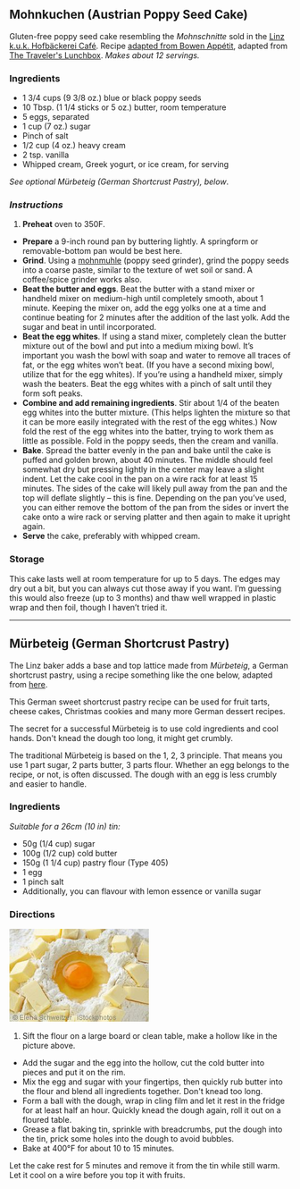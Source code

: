 ## Mohnkuchen (Austrian Poppy Seed Cake)

Gluten-free poppy seed cake resembling the *Mohnschnitte* sold in the [Linz k.u.k. Hofbäckerei Café](https://xn--kuk-hofbckerei-dib.at/). Recipe [adapted from Bowen Appétit](www.bowenappetit.com/2014/03/12/mohnkuchen-austrian-poppy-seed-cake/), adapted from [The Traveler's Lunchbox](https://travelerslunchbox.com/2006/03/28/one-year-later/). *Makes about 12 servings.*

### Ingredients

* 1 3/4 cups (9 3/8 oz.) blue or black poppy seeds
* 10 Tbsp. (1 1/4 sticks or 5 oz.) butter, room temperature
* 5 eggs, separated
* 1 cup (7 oz.) sugar
* Pinch of salt
* 1/2 cup (4 oz.) heavy cream
* 2 tsp. vanilla
* Whipped cream, Greek yogurt, or ice cream, for serving

*See optional Mürbeteig (German Shortcrust Pastry), below*. 

### *Instructions*

1. **Preheat** oven to 350F.
* **Prepare** a 9-inch round pan by buttering lightly. A springform or removable-bottom pan would be best here.
* **Grind**. Using a [mohnmuhle](https://www.amazon.com/Manual-Poppy-Grain-Operated-Grinder/dp/B07GDK66LB/) (poppy seed grinder), grind the poppy seeds into a coarse paste, similar to the texture of wet soil or sand. A coffee/spice grinder works also.
* **Beat the butter and eggs**. Beat the butter with a stand mixer or handheld mixer on medium-high until completely smooth, about 1 minute. Keeping the mixer on, add the egg yolks one at a time and continue beating for 2 minutes after the addition of the last yolk. Add the sugar and beat in until incorporated.
* **Beat the egg whites**. If using a stand mixer, completely clean the butter mixture out of the bowl and put into a medium mixing bowl. It’s important you wash the bowl with soap and water to remove all traces of fat, or the egg whites won’t beat. (If you have a second mixing bowl, utilize that for the egg whites). If you’re using a handheld mixer, simply wash the beaters. Beat the egg whites with a pinch of salt until they form soft peaks.
* **Combine and add remaining ingredients**. Stir about 1/4 of the beaten egg whites into the butter mixture. (This helps lighten the mixture so that it can be more easily integrated with the rest of the egg whites.) Now fold the rest of the egg whites into the batter, trying to work them as little as possible. Fold in the poppy seeds, then the cream and vanilla.
* **Bake**. Spread the batter evenly in the pan and bake until the cake is puffed and golden brown, about 40 minutes. The middle should feel somewhat dry but pressing lightly in the center may leave a slight indent. Let the cake cool in the pan on a wire rack for at least 15 minutes. The sides of the cake will likely pull away from the pan and the top will deflate slightly – this is fine. Depending on the pan you’ve used, you can either remove the bottom of the pan from the sides or invert the cake onto a wire rack or serving platter and then again to make it upright again.
* **Serve** the cake, preferably with whipped cream.

### Storage

This cake lasts well at room temperature for up to 5 days. The edges may dry out a bit, but you can always cut those away if you want. I’m guessing this would also freeze (up to 3 months) and thaw well wrapped in plastic wrap and then foil, though I haven’t tried it. 

---

## Mürbeteig (German Shortcrust Pastry)

The Linz baker adds a base and top lattice made from *Mürbeteig*, a German shortcrust pastry, using a recipe something like the one below, adapted from [here](https://www.germany-insider-facts.com/shortcrust-pastry.html).

This German sweet shortcrust pastry recipe can be used for fruit tarts, cheese cakes, Christmas cookies and many more German dessert recipes.

The secret for a successful Mürbeteig is to use cold ingredients and cool hands. Don't knead the dough too long, it might get crumbly.

The traditional Mürbeteig is based on the 1, 2, 3 principle. That means you use 1 part sugar, 2 parts butter, 3 parts flour. Whether an egg belongs to the recipe, or not, is often discussed. The dough with an egg is less crumbly and easier to handle.

### Ingredients 

*Suitable for a 26cm (10 in) tin:*

* 50g (1/4 cup) sugar
* 100g (1/2 cup) cold butter
* 150g (1 1/4 cup) pastry flour (Type 405)
* 1 egg
* 1 pinch salt
* Additionally, you can flavour with lemon essence or vanilla sugar

### Directions

![egg in hole](shortcrust-pastry.jpg)

1. Sift the flour on a large board or clean table, make a hollow like in the picture above.
* Add the sugar and the egg into the hollow, cut the cold butter into pieces and put it on the rim.
* Mix the egg and sugar with your fingertips, then quickly rub butter into the flour and blend all ingredients together. Don't knead too long.
* Form a ball with the dough, wrap in cling film and let it rest in the fridge for at least half an hour. Quickly knead the dough again, roll it out on a floured table.
* Grease a flat baking tin, sprinkle with breadcrumbs, put the dough into the tin, prick some holes into the dough to avoid bubbles.
* Bake at 400°F for about 10 to 15 minutes.

Let the cake rest for 5 minutes and remove it from the tin while still warm. Let it cool on a wire before you top it with fruits.

